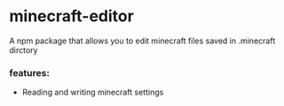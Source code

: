 # minecraft-editor
A npm package that allows you to edit minecraft files saved in .minecraft dirctory

### **features:**
- Reading and writing minecraft settings